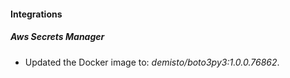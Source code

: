 #### Integrations
##### Aws Secrets Manager
- Updated the Docker image to: *demisto/boto3py3:1.0.0.76862*.
